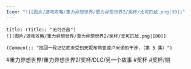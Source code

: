 ```yaml
---
Icon: "![[图片/游戏攻略/重力异想世界/重力异想世界2/奖杯/无可匹敌.png|30]]"
---
```

```ad-common-bronze-trophy
title: (Title:: "无可匹敌")
![[图片/游戏攻略/重力异想世界/重力异想世界2/奖杯/无可匹敌.png|100]]

(Comment:: "找回一段记忆而未受到天妮布莉亚或卢米诺的干涉.（第 5 集）")
```

#重力异想世界/重力异想世界2/奖杯/DLC/另一个故事 #奖杯 #奖杯/铜
